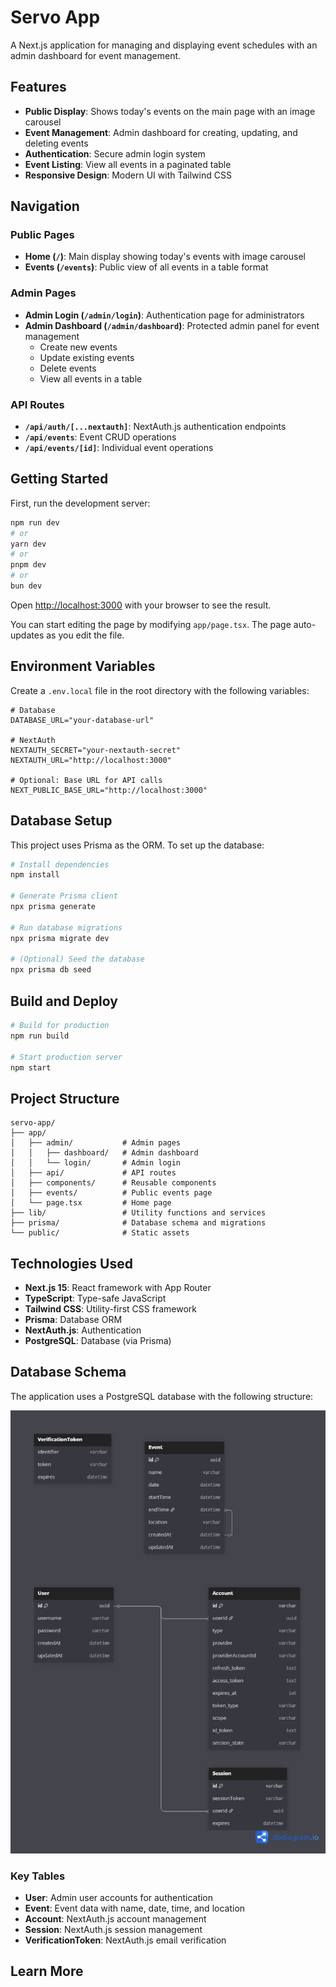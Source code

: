 # Servo App

A Next.js application for managing and displaying event schedules with an admin dashboard for event management.

## Features

- **Public Display**: Shows today's events on the main page with an image carousel
- **Event Management**: Admin dashboard for creating, updating, and deleting events
- **Authentication**: Secure admin login system
- **Event Listing**: View all events in a paginated table
- **Responsive Design**: Modern UI with Tailwind CSS

## Navigation

### Public Pages
- **Home (`/`)**: Main display showing today's events with image carousel
- **Events (`/events`)**: Public view of all events in a table format

### Admin Pages
- **Admin Login (`/admin/login`)**: Authentication page for administrators
- **Admin Dashboard (`/admin/dashboard`)**: Protected admin panel for event management
  - Create new events
  - Update existing events
  - Delete events
  - View all events in a table

### API Routes
- **`/api/auth/[...nextauth]`**: NextAuth.js authentication endpoints
- **`/api/events`**: Event CRUD operations
- **`/api/events/[id]`**: Individual event operations

## Getting Started

First, run the development server:

```bash
npm run dev
# or
yarn dev
# or
pnpm dev
# or
bun dev
```

Open [http://localhost:3000](http://localhost:3000) with your browser to see the result.

You can start editing the page by modifying `app/page.tsx`. The page auto-updates as you edit the file.

## Environment Variables

Create a `.env.local` file in the root directory with the following variables:

```env
# Database
DATABASE_URL="your-database-url"

# NextAuth
NEXTAUTH_SECRET="your-nextauth-secret"
NEXTAUTH_URL="http://localhost:3000"

# Optional: Base URL for API calls
NEXT_PUBLIC_BASE_URL="http://localhost:3000"
```

## Database Setup

This project uses Prisma as the ORM. To set up the database:

```bash
# Install dependencies
npm install

# Generate Prisma client
npx prisma generate

# Run database migrations
npx prisma migrate dev

# (Optional) Seed the database
npx prisma db seed
```

## Build and Deploy

```bash
# Build for production
npm run build

# Start production server
npm start
```

## Project Structure

```
servo-app/
├── app/
│   ├── admin/           # Admin pages
│   │   ├── dashboard/   # Admin dashboard
│   │   └── login/       # Admin login
│   ├── api/             # API routes
│   ├── components/      # Reusable components
│   ├── events/          # Public events page
│   └── page.tsx         # Home page
├── lib/                 # Utility functions and services
├── prisma/              # Database schema and migrations
└── public/              # Static assets
```

## Technologies Used

- **Next.js 15**: React framework with App Router
- **TypeScript**: Type-safe JavaScript
- **Tailwind CSS**: Utility-first CSS framework
- **Prisma**: Database ORM
- **NextAuth.js**: Authentication
- **PostgreSQL**: Database (via Prisma)

## Database Schema

The application uses a PostgreSQL database with the following structure:

![Database Schema](ERD.png)

### Key Tables
- **User**: Admin user accounts for authentication
- **Event**: Event data with name, date, time, and location
- **Account**: NextAuth.js account management
- **Session**: NextAuth.js session management
- **VerificationToken**: NextAuth.js email verification

## Learn More
